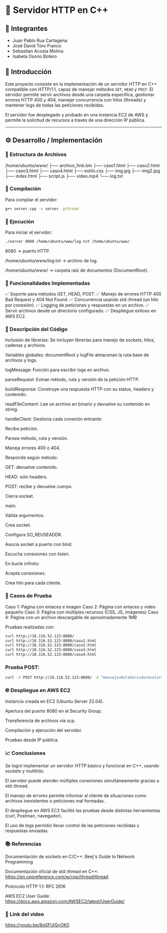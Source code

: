 # 📡 Servidor HTTP en C++

## 👥 Integrantes
- Juan Pablo Rua Cartagena
- José David Toro Franco
- Sebastian Acosta Molina
- Isabela Osorio Botero

## 📌 Introducción

Este proyecto consiste en la implementación de un servidor HTTP en C++ compatible con HTTP/1.1, capaz de manejar métodos `GET`, `HEAD` y `POST`. El servidor permite servir archivos desde una carpeta específica, gestionar errores HTTP 400 y 404, manejar concurrencia con hilos (threads) y mantener logs de todas las peticiones recibidas.

El servidor fue desplegado y probado en una instancia EC2 de AWS y permite la solicitud de recursos a través de una dirección IP pública.

---

## ⚙️ Desarrollo / Implementación

### 📂 Estructura de Archivos

/home/ubuntu/www/ ├── archivo_1mb.bin ├── caso1.html ├── caso2.html ├── caso3.html ├── caso4.html ├── estilo.css ├── img.jpg ├── img2.jpg ├── index.html ├── script.js ├── video.mp4 └── log.txt


### 📝 Compilación

Para compilar el servidor:

```bash
g++ server.cpp -o server -pthread
```
### 🚀 Ejecución
Para iniciar el servidor:

```bash
./server 8080 /home/ubuntu/www/log.txt /home/ubuntu/www/
```

8080 → puerto HTTP.

/home/ubuntu/www/log.txt → archivo de log.

/home/ubuntu/www/ → carpeta raíz de documentos (DocumentRoot).

### 📑 Funcionalidades Implementadas

✅ Soporte para métodos GET, HEAD, POST.
✅ Manejo de errores HTTP 400 Bad Request y 404 Not Found.
✅ Concurrencia usando std::thread (un hilo por conexión).
✅ Logging de peticiones y respuestas en un archivo.
✅ Servir archivos desde un directorio configurado.
✅ Despliegue exitoso en AWS EC2.

### 📖 Descripción del Código
Inclusión de librerías:
Se incluyen librerías para manejo de sockets, hilos, cadenas y archivos.

Variables globales:
documentRoot y logFile almacenan la ruta base de archivos y logs.

logMessage:
Función para escribir logs en archivo.

parseRequest:
Extrae método, ruta y versión de la petición HTTP.

buildResponse:
Construye una respuesta HTTP con su status, headers y contenido.

readFileContent:
Lee un archivo en binario y devuelve su contenido en string.

handleClient:
Gestiona cada conexión entrante:

Recibe petición.

Parsea método, ruta y versión.

Maneja errores 400 o 404.

Responde según método:

GET: devuelve contenido.

HEAD: solo headers.

POST: recibe y devuelve cuerpo.

Cierra socket.

main:

Valida argumentos.

Crea socket.

Configura SO_REUSEADDR.

Asocia socket a puerto con bind.

Escucha conexiones con listen.

En bucle infinito:

Acepta conexiones.

Crea hilo para cada cliente.

### 🧪 Casos de Prueba
Caso 1: Página con enlaces e imagen
Caso 2: Página con enlaces y video pequeño
Caso 3: Página con múltiples recursos (CSS, JS, imágenes)
Caso 4: Página con un archivo descargable de aproximadamente 1MB

Pruebas realizadas con:
```bash
curl http://18.116.52.123:8080/
curl http://18.116.52.123:8080/caso1.html
curl http://18.116.52.123:8080/caso2.html
curl http://18.116.52.123:8080/caso3.html
curl http://18.116.52.123:8080/caso4.html
```
### Prueba POST:

```bash
curl -X POST http://18.116.52.123:8080/ -d "mensaje=HolaServidor&valor=123"
```

### 🌐 Despliegue en AWS EC2
Instancia creada en EC2 (Ubuntu Server 22.04).

Apertura del puerto 8080 en el Security Group.

Transferencia de archivos vía scp.

Compilación y ejecución del servidor.

Pruebas desde IP pública.

### 📈 Conclusiones
Se logró implementar un servidor HTTP básico y funcional en C++, usando sockets y multihilo.

El servidor puede atender múltiples conexiones simultáneamente gracias a std::thread.

El manejo de errores permite informar al cliente de situaciones como archivos inexistentes o peticiones mal formadas.

El despliegue en AWS EC2 facilitó las pruebas desde distintas herramientas (curl, Postman, navegador).

El uso de logs permitió llevar control de las peticiones recibidas y respuestas enviadas.

### 📚 Referencias
Documentación de sockets en C/C++: Beej's Guide to Network Programming

Documentación oficial de std::thread en C++: https://en.cppreference.com/w/cpp/thread/thread

Protocolo HTTP 1.1: RFC 2616

AWS EC2 User Guide: https://docs.aws.amazon.com/AWSEC2/latest/UserGuide/
### 🎥 Link del video
https://youtu.be/8qSFUlQyOK0
